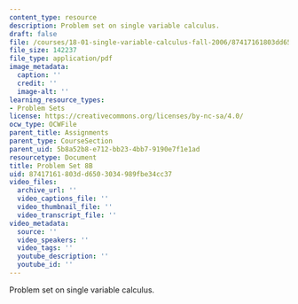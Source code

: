 ```yaml
---
content_type: resource
description: Problem set on single variable calculus.
draft: false
file: /courses/18-01-single-variable-calculus-fall-2006/87417161803dd6503034989fbe34cc37_ps8b.pdf
file_size: 142237
file_type: application/pdf
image_metadata:
  caption: ''
  credit: ''
  image-alt: ''
learning_resource_types:
- Problem Sets
license: https://creativecommons.org/licenses/by-nc-sa/4.0/
ocw_type: OCWFile
parent_title: Assignments
parent_type: CourseSection
parent_uid: 5b8a52b8-e712-bb23-4bb7-9190e7f1e1ad
resourcetype: Document
title: Problem Set 8B
uid: 87417161-803d-d650-3034-989fbe34cc37
video_files:
  archive_url: ''
  video_captions_file: ''
  video_thumbnail_file: ''
  video_transcript_file: ''
video_metadata:
  source: ''
  video_speakers: ''
  video_tags: ''
  youtube_description: ''
  youtube_id: ''
---
```

Problem set on single variable calculus.